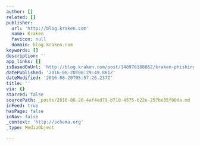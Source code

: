 ```yaml
---
author: []
related: []
publisher:
  url: 'http://blog.kraken.com'
  name: Kraken
  favicon: null
  domain: blog.kraken.com
keywords: []
description: ''
app_links: []
isBasedOnUrl: 'http://blog.kraken.com/post/148976188862/kraken-phishing-warning'
datePublished: '2016-08-20T08:29:49.861Z'
dateModified: '2016-08-20T05:57:26.237Z'
title: ''
via: {}
starred: false
sourcePath: _posts/2016-08-20-4af4ed79-b710-4575-b22e-257be35f00da.md
inFeed: true
hasPage: false
inNav: false
_context: 'http://schema.org'
_type: MediaObject

---
```

<article style=""></article>